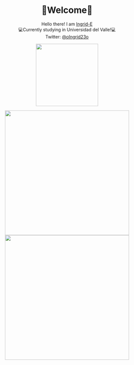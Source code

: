 <h1 align="center">🌸Welcome🌸</h1>

<p align="center">Hello there! I am <a href="https://github.com/Ingrid-E">Ingrid-E</a><br>
💻Currently studying in Universidad del Valle!💻<br>
  Twitter: <a href="https://twitter.com/oIngrid23o"> @oIngrid23o</p></a>


<p align="center"><img src="https://i.imgur.com/bUK0j3y.png" height="200"><br></p>

<p align="center"><img src="https://github-readme-stats.vercel.app/api?username=anuraghazra&show_icons=true&theme=buefy" width="400">
 
 <br>

<img src="https://github-readme-stats.vercel.app/api/top-langs/?username=Ingrid-E&layout=compact" width="400">


</p>




